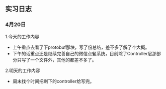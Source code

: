 ## 实习日志

### 4月20日

1.今天的工作内容

* 上午重点去看了下protobuf那块，写了份总结，差不多了解了个大概。
* 下午的话重点还是继续完善自己的微信点餐系统，目前除了Controller层那部分只写了一个文件外，其他的都差不多了。

2.明天的工作内容

* 周末找个时间把剩下的controller给写完。





